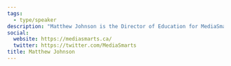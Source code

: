 ```yaml
---
tags:
  - type/speaker
description: "Matthew Johnson is the Director of Education for MediaSmarts, Canada’s center for digital and media literacy. He is the author of many of MediaSmarts’ lessons, parent materials and interactive resources and a lead on MediaSmarts’ Young Canadians in a Wired World research project. As an acknowledged expert in digital literacy and its implementation in Canadian curricula, Matthew is the architect of MediaSmarts’ Use, Understand, Create: Digital Literacy Framework for Canadian K-12 Schools."
social:
  website: https://mediasmarts.ca/
  twitter: https://twitter.com/MediaSmarts
title: Matthew Johnson
---
```

